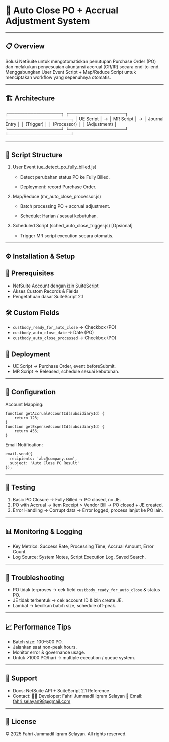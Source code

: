 # 🚀 Auto Close PO + Accrual Adjustment System
---
## 📋 Overview

Solusi NetSuite untuk mengotomatiskan penutupan Purchase Order (PO) dan melakukan penyesuaian akuntansi accrual (GR/IR) secara end-to-end.
Menggabungkan User Event Script + Map/Reduce Script untuk menciptakan workflow yang sepenuhnya otomatis.

---
## 🏗️ Architecture

┌─────────────────┐    ┌──────────────────┐    ┌────────────────────┐
│   UE Script     │ →  │   MR Script      │ →  │  Journal Entry     │
│   (Trigger)     │    │   (Processor)    │    │  (Adjustment)      │
└─────────────────┘    └──────────────────┘    └────────────────────┘

---
## 📁 Script Structure

1. User Event (ue_detect_po_fully_billed.js)

      - Detect perubahan status PO ke Fully Billed.

      - Deployment: record Purchase Order.

2. Map/Reduce (mr_auto_close_processor.js)

      - Batch processing PO + accrual adjustment.

      - Schedule: Harian / sesuai kebutuhan.

3. Scheduled Script (sched_auto_close_trigger.js) [Opsional]

      - Trigger MR script execution secara otomatis.
---
## ⚙️ Installation & Setup
## 🔑 Prerequisites
  - NetSuite Account dengan izin SuiteScript
  - Akses Custom Records & Fields
  - Pengetahuan dasar SuiteScript 2.1

## 🛠️ Custom Fields
  - `custbody_ready_for_auto_close` → Checkbox (PO)
  - `custbody_auto_close_date` → Date (PO)
  - `custbody_auto_close_processed` → Checkbox (PO)

## 📂 Deployment
  - UE Script → Purchase Order, event beforeSubmit.
  - MR Script → Released, schedule sesuai kebutuhan.
---
## 🔧 Configuration
Account Mapping:
```
function getAccrualAccountId(subsidiaryId) { 
    return 123; 
}
function getExpenseAccountId(subsidiaryId) { 
    return 456; 
}
```
Email Notification:
```
email.send({
  recipients: 'abc@company.com',
  subject: 'Auto Close PO Result'
});
```
---
## 🧪 Testing
  1. Basic PO Closure → Fully Billed → PO closed, no JE.
  2. PO with Accrual → Item Receipt > Vendor Bill → PO closed + JE created.
  3. Error Handling → Corrupt data → Error logged, process lanjut ke PO lain.
---
## 📊 Monitoring & Logging
  - Key Metrics: Success Rate, Processing Time, Accrual Amount, Error Count.
  - Log Source: System Notes, Script Execution Log, Saved Search.

---

## 🚨 Troubleshooting
  - PO tidak terproses → cek field `custbody_ready_for_auto_close` & status PO.
  - JE tidak terbentuk → cek account ID & izin create JE.
  - Lambat → kecilkan batch size, schedule off-peak.
---
## 📈 Performance Tips
  - Batch size: 100–500 PO.
  - Jalankan saat non-peak hours.
  - Monitor error & governance usage.
  - Untuk >1000 PO/hari → multiple execution / queue system.
---
## 🤝 Support
  - Docs: NetSuite API + SuiteScript 2.1 Reference
  - Contact:
      👨‍💻 Developer: Fahri Jummadil Iqram Selayan
      📧 Email: fahri.selayan98@gmail.com
---
## 📄 License
© 2025 Fahri Jummadil Iqram Selayan. All rights reserved.
